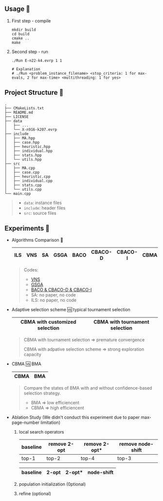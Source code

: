 ## Usage :dog:

1. First step - compile

   ```shell
   mkdir build
   cd build
   cmake ..
   make
   ```

2. Second step - run

   ```shell
   ./Run E-n22-k4.evrp 1 1
   
   # Explanation
   # ./Run <problem_instance_filename> <stop_criteria: 1 for max-evals, 2 for max-time> <multithreading: 1 for yes>
   ```
   



## Project Structure :dolphin:

```
.
├── CMakeLists.txt
├── README.md
├── LICENSE
├── data
│   ├── ...
│   └── X-n916-k207.evrp
├── include
│   ├── MA.hpp
│   ├── case.hpp
│   ├── heuristic.hpp
│   ├── individual.hpp
│   ├── stats.hpp
│   └── utils.hpp
├── src
│   ├── MA.cpp
│   ├── case.cpp
│   ├── heuristic.cpp
│   ├── individual.cpp
│   ├── stats.cpp
│   └── utils.cpp
└── main.cpp

```

> - `data`: instance files
> - `include`: header files
> - `src`: source files


## Experiments :deer:

- Algorithms Comparison :cactus:

  | ILS  | VNS  | SA   | GSGA | BACO | CBACO-D | CBACO-I | CBMA |
  | ---- | ---- | ---- | ---- | ---- | ------- | ------- | ---- |
  
  > Codes:
  >
  > - [VNS](https://github.com/wolledav/VNS-EVRP-2020)
  > - [GSGA](https://github.com/NeiH4207/EVRP) 
  > - [BACO & CBACO-D & CBACO-I](https://github.com/Flyki/CEVRP)
  > - SA: no paper, no code
  > - ILS: no paper, no code

* Adaptive selection scheme :vs: typical tournament selection

  | CBMA with customized selection | CBMA with tournament selection |
  | ------------------------------ | ------------------------------ |

  > CBMA with tournament selection $\Rightarrow$ premature convergence
  >
  > CBMA with adpative selection scheme $\Rightarrow$ strong exploration capacity

* CBMA :vs: BMA

  | CBMA | BMA  |
  | ---- | ---- |

  > Compare the states of BMA with and without confidence-based selection strategy. 
  >
  > - BMA  $\Rightarrow$ low efficiencent
  > - CBMA $\Rightarrow$ high efficiencent

* Ablation Study (We didn't conduct this experiment due to paper max-page-number limitation)

    1. local search operators

       | baseline | remove 2-opt | remove 2-opt* | remove node-shift |
       | -------- | ------------ | ------------- | ----------------- |
       | top-1    | top-2        | top-4         | top-3             |

       | baseline | 2-opt | 2-opt* | node-shift |
       | -------- | ----- | ------ | ---------- |

    2. population initialization (0ptional)

    3. refine (optional)

